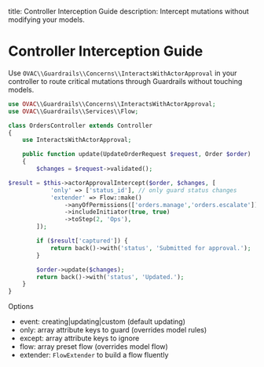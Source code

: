 title: Controller Interception Guide
description: Intercept mutations without modifying your models.

# Controller Interception Guide

Use `OVAC\\Guardrails\\Concerns\\InteractsWithActorApproval` in your controller to route critical mutations through Guardrails without touching models.

```php
use OVAC\\Guardrails\\Concerns\\InteractsWithActorApproval;
use OVAC\\Guardrails\\Services\\Flow;

class OrdersController extends Controller
{
    use InteractsWithActorApproval;

    public function update(UpdateOrderRequest $request, Order $order)
    {
        $changes = $request->validated();

$result = $this->actorApprovalIntercept($order, $changes, [
            'only' => ['status_id'], // only guard status changes
            'extender' => Flow::make()
                ->anyOfPermissions(['orders.manage','orders.escalate'])
                ->includeInitiator(true, true)
                ->toStep(2, 'Ops'),
        ]);

        if ($result['captured']) {
            return back()->with('status', 'Submitted for approval.');
        }

        $order->update($changes);
        return back()->with('status', 'Updated.');
    }
}
```

Options

- event: creating|updating|custom (default updating)
- only: array attribute keys to guard (overrides model rules)
- except: array attribute keys to ignore
- flow: array preset flow (overrides model flow)
- extender: `FlowExtender` to build a flow fluently
